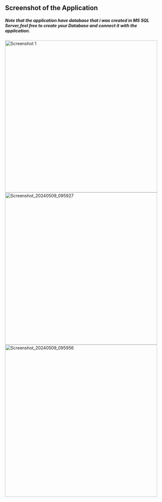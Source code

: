 
<h2>Screenshot of the Application</h2>
<h5>Note that the application have database that i was created in MS SQL Server,feel free to create your Database and connect it with the application.</h5>

<img src="https://github.com/Kopanomothlaka/Kay-Mall-Manager-App/assets/117944998/b6d684b9-625b-4744-ae13-3aa4693c7c31" alt="Screenshot 1" style="height: 500px;"> 
<img src="https://github.com/Kopanomothlaka/Kay-Mall-Manager-App/raw/main/assets/117944998/49e590e2-6f84-45e3-bf77-6768dfe229f0.png" alt="Screenshot_20240509_095927" style="height: 500px;">
<img src="https://github.com/Kopanomothlaka/Kay-Mall-Manager-App/raw/main/assets/117944998/c6adf50d-606d-468f-9ab9-de43d885de73.png" alt="Screenshot_20240509_095956" style="height: 500px;">









